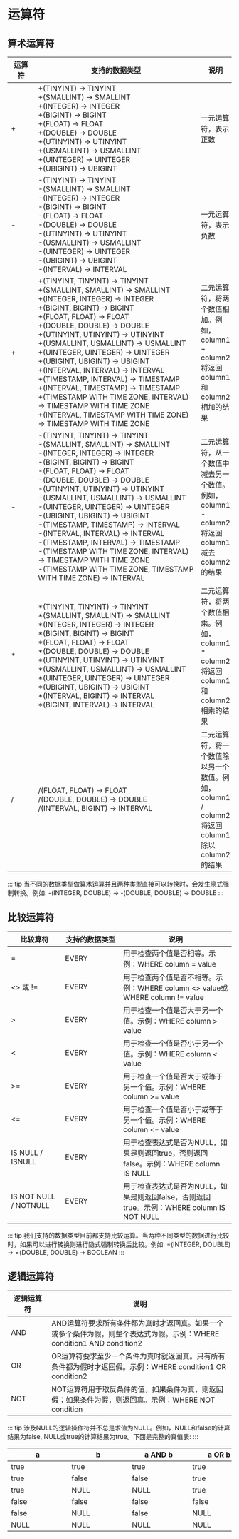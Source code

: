 # 运算符

## 算术运算符
|  <div style="width:45px">运算符</div>   | <div style="width:350px">支持的数据类型</div>  | 说明  |
|  ----                                  | ----                                         |----  |
| +                                      | +(TINYINT) -> TINYINT <br> +(SMALLINT) -> SMALLINT <br> +(INTEGER) -> INTEGER <br> +(BIGINT) -> BIGINT <br> +(FLOAT) -> FLOAT <br> +(DOUBLE) -> DOUBLE <br> +(UTINYINT) -> UTINYINT <br> +(USMALLINT) -> USMALLINT <br> +(UINTEGER) -> UINTEGER <br> +(UBIGINT) -> UBIGINT <br>                                       | 一元运算符，表示正数  |
| -                                      | -(TINYINT) -> TINYINT <br> -(SMALLINT) -> SMALLINT <br> -(INTEGER) -> INTEGER <br> -(BIGINT) -> BIGINT <br> -(FLOAT) -> FLOAT <br> -(DOUBLE) -> DOUBLE <br>  -(UTINYINT) -> UTINYINT <br> -(USMALLINT) -> USMALLINT <br> -(UINTEGER) -> UINTEGER <br> -(UBIGINT) -> UBIGINT <br> -(INTERVAL) -> INTERVAL                                       | 一元运算符，表示负数  |
| +                                      | +(TINYINT, TINYINT) -> TINYINT <br> +(SMALLINT, SMALLINT) -> SMALLINT <br> +(INTEGER, INTEGER) -> INTEGER <br> +(BIGINT, BIGINT) -> BIGINT <br> +(FLOAT, FLOAT) -> FLOAT <br> +(DOUBLE, DOUBLE) -> DOUBLE <br> +(UTINYINT, UTINYINT) -> UTINYINT <br> +(USMALLINT, USMALLINT) -> USMALLINT <br> +(UINTEGER, UINTEGER) -> UINTEGER <br> +(UBIGINT, UBIGINT) -> UBIGINT <br> +(INTERVAL, INTERVAL) -> INTERVAL <br> +(TIMESTAMP, INTERVAL) -> TIMESTAMP <br> +(INTERVAL, TIMESTAMP) -> TIMESTAMP <br> +(TIMESTAMP WITH TIME ZONE, INTERVAL) -> TIMESTAMP WITH TIME ZONE <br> +(INTERVAL, TIMESTAMP WITH TIME ZONE) -> TIMESTAMP WITH TIME ZONE                                       | 二元运算符，将两个数值相加。例如，column1 + column2将返回column1和column2相加的结果  |
| -                                      | -(TINYINT, TINYINT) -> TINYINT <br> -(SMALLINT, SMALLINT) -> SMALLINT <br> -(INTEGER, INTEGER) -> INTEGER <br> -(BIGINT, BIGINT) -> BIGINT <br> -(FLOAT, FLOAT) -> FLOAT <br> -(DOUBLE, DOUBLE) -> DOUBLE <br> -(UTINYINT, UTINYINT) -> UTINYINT <br> -(USMALLINT, USMALLINT) -> USMALLINT <br> -(UINTEGER, UINTEGER) -> UINTEGER <br> -(UBIGINT, UBIGINT) -> UBIGINT <br> -(TIMESTAMP, TIMESTAMP) -> INTERVAL <br> -(INTERVAL, INTERVAL) -> INTERVAL <br> -(TIMESTAMP, INTERVAL) -> TIMESTAMP <br> -(TIMESTAMP WITH TIME ZONE, INTERVAL) -> TIMESTAMP WITH TIME ZONE <br> -(TIMESTAMP WITH TIME ZONE, TIMESTAMP WITH TIME ZONE) -> INTERVAL                                       | 二元运算符，从一个数值中减去另一个数值。例如，column1 - column2将返回column1减去column2的结果  |
| *                                      | *(TINYINT, TINYINT) -> TINYINT <br> *(SMALLINT, SMALLINT) -> SMALLINT <br> *(INTEGER, INTEGER) -> INTEGER <br> *(BIGINT, BIGINT) -> BIGINT <br> *(FLOAT, FLOAT) -> FLOAT <br> *(DOUBLE, DOUBLE) -> DOUBLE <br> *(UTINYINT, UTINYINT) -> UTINYINT <br> *(USMALLINT, USMALLINT) -> USMALLINT <br> *(UINTEGER, UINTEGER) -> UINTEGER <br> *(UBIGINT, UBIGINT) -> UBIGINT <br> *(INTERVAL, BIGINT) -> INTERVAL <br> *(BIGINT, INTERVAL) -> INTERVAL                                      | 二元运算符，将两个数值相乘。例如，column1 * column2将返回column1和column2相乘的结果  |
| /                                      | /(FLOAT, FLOAT) -> FLOAT <br> /(DOUBLE, DOUBLE) -> DOUBLE <br> /(INTERVAL, BIGINT) -> INTERVAL                                      | 二元运算符，将一个数值除以另一个数值。例如，column1 / column2将返回column1除以column2的结果  |

::: tip
当不同的数据类型做算术运算并且两种类型直接可以转换时，会发生隐式强制转换。例如: -(INTEGER, DOUBLE) -> -(DOUBLE, DOUBLE) -> DOUBLE
:::


## 比较运算符
|  比较算符                   | <div style="width:115px">支持的数据类型</div>  | 说明  |
|  ----                       | ----                                           |----  |
| =                           | EVERY                                          | 用于检查两个值是否相等。示例：WHERE column = value |
| <> 或 !=                    | EVERY                                          | 用于检查两个值是否不相等。示例：WHERE column <> value或WHERE column != value |
| >                           | EVERY                                          | 用于检查一个值是否大于另一个值。示例：WHERE column > value |
| <                           | EVERY                                          | 用于检查一个值是否小于另一个值。示例：WHERE column < value |
| >=                          | EVERY                                          | 用于检查一个值是否大于或等于另一个值。示例：WHERE column >= value |
| <=                          | EVERY                                          | 用于检查一个值是否小于或等于另一个值。示例：WHERE column <= value |
| IS NULL / ISNULL            | EVERY                                          | 用于检查表达式是否为NULL，如果是则返回true，否则返回false。示例：WHERE column IS NULL |
| IS NOT NULL / NOTNULL       | EVERY                                          | 用于检查表达式是否为NULL，如果是则返回false，否则返回true。示例：WHERE column IS NOT NULL |

::: tip
我们支持的数据类型目前都支持比较运算。当两种不同类型的数据进行比较时，如果可以进行转换则进行隐式强制转换后比较。例如: =(INTEGER, DOUBLE) -> =(DOUBLE, DOUBLE) -> BOOLEAN
:::


## 逻辑运算符
| <div style="width:75px">逻辑运算符</div> | 说明        |
|  ----                                    | ----         |
| AND                                      | AND运算符要求所有条件都为真时才返回真。如果一个或多个条件为假，则整个表达式为假。示例：WHERE condition1 AND condition2  |
| OR                                       |  OR运算符要求至少一个条件为真时就返回真。只有所有条件都为假时才返回假。示例：WHERE condition1 OR condition2  |
| NOT                                      | NOT运算符用于取反条件的值，如果条件为真，则返回假；如果条件为假，则返回真。示例：WHERE NOT condition  |

::: tip
涉及NULL的逻辑操作符并不总是求值为NULL。例如，NULL和false的计算结果为false, NULL或true的计算结果为true。下面是完整的真值表:
:::

|<div style="width:120px">a</div>	|<div style="width:120px">b</div>	|<div style="width:120px">a AND b</div>	|<div style="width:120px">a OR b</div>|<div style="width:120px">NOT a</div>|
|----	|----	|----   |----|----  |
|true	|true	|true	|true|false	|
|true	|false	|false	|true|false	|
|true	|NULL	|NULL	|true|false	|
|false	|false	|false	|false|true	|
|false	|NULL	|false	|NULL|true	|
|NULL	|NULL	|NULL	|NULL|NULL	|




